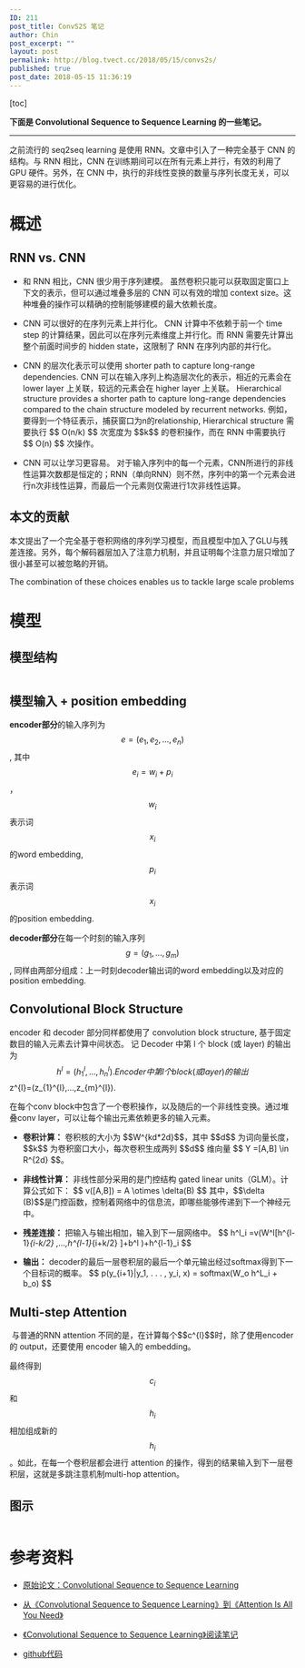```yaml
---
ID: 211
post_title: ConvS2S 笔记
author: Chin
post_excerpt: ""
layout: post
permalink: http://blog.tvect.cc/2018/05/15/convs2s/
published: true
post_date: 2018-05-15 11:36:19
---
```

[toc]

<strong>下面是 Convolutional Sequence to Sequence Learning 的一些笔记。</strong>

<!--more-->

<hr />

之前流行的 seq2seq learning 是使用 RNN。文章中引入了一种完全基于 CNN 的结构。与 RNN 相比，CNN 在训练期间可以在所有元素上并行，有效的利用了 GPU 硬件。另外，在 CNN 中，执行的非线性变换的数量与序列长度无关，可以更容易的进行优化。

<h1>概述</h1>

<h2>RNN vs. CNN</h2>

<ul>
<li>和 RNN 相比，CNN 很少用于序列建模。
虽然卷积只能可以获取固定窗口上下文的表示，但可以通过堆叠多层的 CNN 可以有效的增加 context size。这种堆叠的操作可以精确的控制能够建模的最大依赖长度。</p></li>
<li><p>CNN 可以很好的在序列元素上并行化。
CNN 计算中不依赖于前一个 time step 的计算结果，因此可以在序列元素维度上并行化。而 RNN 需要先计算出整个前面时间步的 hidden state，这限制了 RNN 在序列内部的并行化。</p></li>
<li><p>CNN 的层次化表示可以使用 shorter path to capture long-range dependencies.
CNN 可以在输入序列上构造层次化的表示，相近的元素会在 lower layer 上关联，较远的元素会在 higher layer 上关联。
Hierarchical structure provides a shorter path to capture long-range dependencies
compared to the chain structure modeled by recurrent networks.
例如，要得到一个特征表示，捕获窗口为n的relationship, Hierarchical structure 需要执行 $$ O(n/k) $$ 次宽度为 $$k$$ 的卷积操作，而在 RNN 中需要执行 $$ O(n) $$ 次操作。</p></li>
<li><p>CNN 可以让学习更容易。
对于输入序列中的每一个元素，CNN所进行的非线性运算次数都是恒定的；RNN（单向RNN）则不然，序列中的第一个元素会进行n次非线性运算，而最后一个元素则仅需进行1次非线性运算。</p></li>
</ul>

<h2>本文的贡献</h2>

<p>本文提出了一个完全基于卷积网络的序列学习模型，而且模型中加入了GLU与残差连接。另外，每个解码器层加入了注意力机制，并且证明每个注意力层只增加了很小甚至可以被忽略的开销。

The combination of these choices enables us to tackle large scale problems

<h1>模型</h1>

<h2>模型结构</h2>

<img src="http://blog.tvect.cc/wp-content/uploads/2018/05/convs2s.png" alt="" />

<h2>模型输入 + position embedding</h2>

<strong>encoder部分</strong>的输入序列为 $$ e = (e_{1}, e_{2}, ... , e_{n}) $$, 其中 $$e_{i} = w_{i} + p_{i}$$，$$w_{i}$$ 表示词 $$x_{i}$$的word embedding, $$p_{i}$$ 表示词 $$x_{i}$$的position embedding.

<strong>decoder部分</strong>在每一个时刻的输入序列 $$g = (g_{1},...,g_{m}) $$, 同样由两部分组成：上一时刻decoder输出词的word embedding以及对应的position embedding.

<h2>Convolutional Block Structure</h2>

encoder 和 decoder 部分同样都使用了 convolution block structure, 基于固定数目的输入元素去计算中间状态。
记 Decoder 中第 l 个 block (或 layer) 的输出为 $$ h^{l} =  (h_{1}^{l},...,h_{n}^{l}). Encoder 中第 l 个 block (或 layer) 的输出 $$ z^{l}=(z_{1}^{l},...,z_{m}^{l}).

在每个conv block中包含了一个卷积操作，以及随后的一个非线性变换。通过堆叠conv layer，可以让每个输出元素依赖更多的输入元素。

<ul>
<li><strong>卷积计算：</strong>
卷积核的大小为 $$W^{kd*2d}$$，其中 $$d$$ 为词向量长度，$$k$$ 为卷积窗口大小，每次卷积生成两列 $$d$$ 维向量 $$ Y =[A,B] &#92;in R^{2d} $$。</p></li>
<li><p><strong>非线性计算：</strong>
非线性部分采用的是门控结构 gated linear units（GLM）。计算公式如下：
$$
v([A,B]) = A &#92;otimes &#92;delta(B)
$$
其中，$$&#92;delta (B)$$是门控函数，控制着网络中的信息流，即哪些能够传递到下一个神经元中。</p></li>
<li><p><strong>残差连接：</strong>
把输入与输出相加，输入到下一层网络中。
$$
h^l_i =v(W^l[h^{l-1}<em>{i-k/2} ,...,h^{l-1}</em>{i+k/2} ]+b^l )+h^{l-1}_i
$$</p></li>
<li><p><strong>输出：</strong>
decoder的最后一层卷积层的最后一个单元输出经过softmax得到下一个目标词的概率。
$$
p(y_{i+1}|y_1, . . . , y_i, x) = softmax(W_o h^L_i + b_o) 
$$</p></li>
</ul>

<h2>Multi-step Attention</h2>

<p><img src="http://blog.tvect.cc/wp-content/uploads/2018/05/convs2s_att.png" alt="" />
与普通的RNN attention 不同的是，在计算每个$$c^{l}$$时，除了使用encoder 的 output，还要使用 encoder 输入的 embedding。

最终得到$$c_i$$和$$h_i$$相加组成新的$$h_i$$。如此，在每一个卷积层都会进行 attention 的操作，得到的结果输入到下一层卷积层，这就是多跳注意机制multi-hop attention。

<h2>图示</h2>

<img src="https://raw.githubusercontent.com/facebookresearch/fairseq/master/fairseq.gif" alt="" />

<h1>参考资料</h1>

<ul>
<li><p><a href="https://arxiv.org/abs/1705.03122">原始论文：Convolutional Sequence to Sequence Learning</a></p></li>
<li><p><a href="https://zhuanlan.zhihu.com/p/27464080">从《Convolutional Sequence to Sequence Learning》到《Attention Is All You Need》</a></p></li>
<li><p><a href="https://zhuanlan.zhihu.com/p/26918935">《Convolutional Sequence to Sequence Learning》阅读笔记</a></p></li>
<li><p><a href="https://github.com/facebookresearch/fairseq">github代码</a></p></li>
</ul>